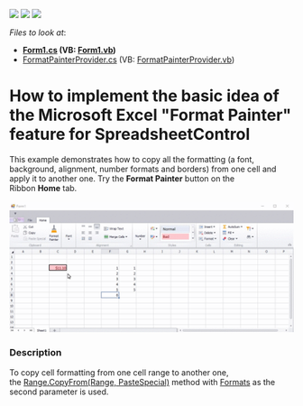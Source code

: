 <!-- default badges list -->
![](https://img.shields.io/endpoint?url=https://codecentral.devexpress.com/api/v1/VersionRange/128613703/17.2.3%2B)
[![](https://img.shields.io/badge/Open_in_DevExpress_Support_Center-FF7200?style=flat-square&logo=DevExpress&logoColor=white)](https://supportcenter.devexpress.com/ticket/details/T590741)
[![](https://img.shields.io/badge/📖_How_to_use_DevExpress_Examples-e9f6fc?style=flat-square)](https://docs.devexpress.com/GeneralInformation/403183)
<!-- default badges end -->
<!-- default file list -->
*Files to look at*:

* **[Form1.cs](./CS/WindowsFormsApplication1/Form1.cs) (VB: [Form1.vb](./VB/WindowsFormsApplication1/Form1.vb))**
* [FormatPainterProvider.cs](./CS/WindowsFormsApplication1/FormatPainterProvider.cs) (VB: [FormatPainterProvider.vb](./VB/WindowsFormsApplication1/FormatPainterProvider.vb))
<!-- default file list end -->
# How to implement the basic idea of the Microsoft Excel "Format Painter" feature for SpreadsheetControl


<p>This example demonstrates how to copy all the formatting (a font, background, alignment, number formats and borders) from one cell and apply it to another one. Try the <strong>Format Painter</strong> button on the Ribbon <strong>Home</strong> tab. <br><br><img src="https://raw.githubusercontent.com/DevExpress-Examples/how-to-implement-the-basic-idea-of-the-microsoft-excel-format-painter-feature-for-spreadsh-t590741/17.2.3+/media/29e99ccc-6db9-449b-9844-a481dd9d17d3.png"></p>


<h3>Description</h3>

<p>To copy cell formatting from one cell range to another one, the&nbsp;<a href="https://documentation.devexpress.com/CoreLibraries/DevExpress.Spreadsheet.Range.CopyFrom.method(wtDA4Q)">Range.CopyFrom(Range, PasteSpecial)</a>&nbsp;method with&nbsp;<a href="https://documentation.devexpress.com/CoreLibraries/DevExpress.Spreadsheet.PasteSpecial.enum">Formats</a>&nbsp;as the second parameter is used.</p>

<br/>


